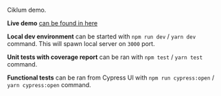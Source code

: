 Ciklum demo.

**Live demo** [can be found in here](https://ciklum-demo.marcinskawinski.pl)

**Local dev environment** can be started with `npm run dev` / `yarn dev` command. This will spawn local server on `3000` port.

**Unit tests with coverage report** can be ran with `npm test` / `yarn test` command.

**Functional tests** can be ran from Cypress UI with `npm run cypress:open` / `yarn cypress:open` command.
